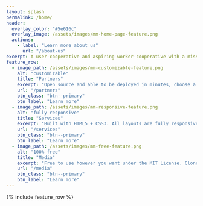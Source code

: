 ```yaml
---
layout: splash
permalink: /home/
header:
  overlay_color: "#5e616c"
  overlay_image: /assets/images/mm-home-page-feature.png
  actions:
    - label: "Learn more about us"
      url: "/about-us"
excerpt: A user-cooperative and aspiring worker-cooperative with a mission in building out the technological backbone of America's Left.
feature_row:
  - image_path: /assets/images/mm-customizable-feature.png
    alt: "customizable"
    title: "Partners"
    excerpt: "Open source and able to be deployed in minutes, choose a layout and let us know how to ."
    url: "/partners"
    btn_class: "btn--primary"
    btn_label: "Learn more"
  - image_path: /assets/images/mm-responsive-feature.png
    alt: "fully responsive"
    title: "Services"
    excerpt: "Built with HTML5 + CSS3. All layouts are fully responsive with helpers to augment your content."
    url: "/services"
    btn_class: "btn--primary"
    btn_label: "Learn more"
  - image_path: /assets/images/mm-free-feature.png
    alt: "100% free"
    title: "Media"
    excerpt: "Free to use however you want under the MIT License. Clone it, fork it, customize it... whatever!"
    url: "/media"
    btn_class: "btn--primary"
    btn_label: "Learn more"      
---
```


{% include feature_row %}
